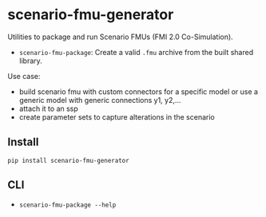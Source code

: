 # scenario-fmu-generator

Utilities to package and run Scenario FMUs (FMI 2.0 Co-Simulation).

- `scenario-fmu-package`: Create a valid `.fmu` archive from the built shared library.


Use case:
- build scenario fmu with custom connectors for a specific model or use a generic model with generic connections y1, y2,...
- attach it to an ssp
- create parameter sets to capture alterations in the scenario

## Install

```
pip install scenario-fmu-generator
```


## CLI

- `scenario-fmu-package --help`

